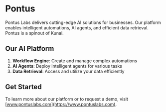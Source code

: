 # Pontus

Pontus Labs delivers cutting-edge AI solutions for businesses. Our platform enables intelligent automations, AI agents, and efficient data retrieval. Pontus is a spinout of Kunai.

## Our AI Platform

1. **Workflow Engine**: Create and manage complex automations
2. **AI Agents**: Deploy intelligent agents for various tasks
3. **Data Retrieval**: Access and utilize your data efficiently

## Get Started

To learn more about our platform or to request a demo, visit [www.pontuslabs.com](https://www.pontuslabs.com).
